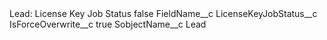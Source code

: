 <?xml version="1.0" encoding="UTF-8"?>
<CustomMetadata xmlns="http://soap.sforce.com/2006/04/metadata" xmlns:xsi="http://www.w3.org/2001/XMLSchema-instance" xmlns:xsd="http://www.w3.org/2001/XMLSchema">
    <label>Lead: License Key Job Status</label>
    <protected>false</protected>
    <values>
        <field>FieldName__c</field>
        <value xsi:type="xsd:string">LicenseKeyJobStatus__c</value>
    </values>
    <values>
        <field>IsForceOverwrite__c</field>
        <value xsi:type="xsd:boolean">true</value>
    </values>
    <values>
        <field>SobjectName__c</field>
        <value xsi:type="xsd:string">Lead</value>
    </values>
</CustomMetadata>
